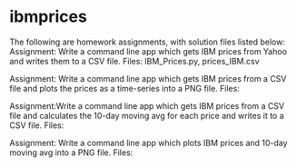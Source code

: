 # ibmprices
The following are homework assignments, with solution files listed below:
Assignment: Write a command line app which gets IBM prices from Yahoo and writes them to a CSV file.
Files: IBM_Prices.py, prices_IBM.csv

Assignment: Write a command line app which gets IBM prices from a CSV file and plots the prices as a time-series into a PNG file.
Files: 

Assignment:Write a command line app which gets IBM prices from a CSV file and calculates the 10-day moving avg for each price and writes it to a CSV file.
Files:

Assignment: Write a command line app which plots IBM prices and 10-day moving avg into a PNG file.
Files:
